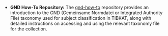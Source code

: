 - **GND How-To Repository:** The [gnd-how-to](https://github.com/jd-coderepos/llms4subjects/tree/main/gnd-how-to) repository provides an introduction to the GND (Gemeinsame Normdatei or Integrated Authority File) taxonomy used for subject classification in TIBKAT, along with detailed instructions on accessing and using the relevant taxonomy file for the collection.
